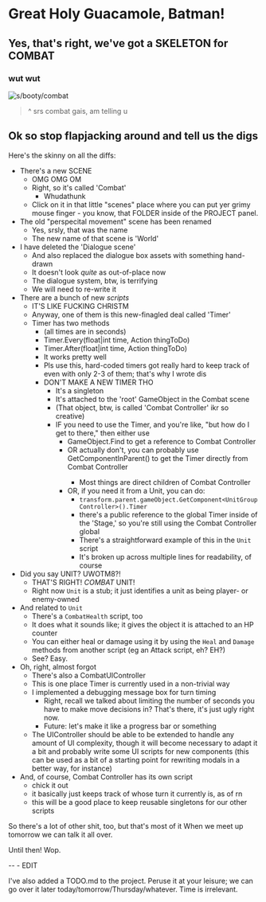 # Great Holy Guacamole, Batman!
## Yes, that's right, we've got a SKELETON for COMBAT
### wut wut

![s/booty/combat](https://github.com/Executable-Games/We-Havent-Picked-A-Name/blob/combat-and-other-updates/dat-combat.gif?raw=true)

> ^ srs combat gais, am telling u

## Ok so stop flapjacking around and tell us the digs

Here's the skinny on all the diffs:

* There's a new SCENE
  * OMG OMG OM
  * Right, so it's called 'Combat'
    * Whudathunk
  * Click on it in that little "scenes" place where you can put yer grimy
    mouse finger - you know, that FOLDER inside of the PROJECT panel.
* The old "perspecital movement" scene has been renamed
  * Yes, srsly, that was the name
  * The new name of that scene is 'World'
* I have deleted the 'Dialogue scene'
  * And also replaced the dialogue box assets with something hand-drawn
  * It doesn't look _quite_ as out-of-place now
  * The dialogue system, btw, is terrifying
  * We will need to re-write it
* There are a bunch of new *scripts*
  * IT'S LIKE FUCKING CHRISTM
  * Anyway, one of them is this new-finagled deal called 'Timer'
  * Timer has two methods
    * (all times are in seconds)
    * Timer.Every(float|int time, Action thingToDo)
    * Timer.After(float|int time, Action thingToDo)
    * It works pretty well
    * Pls use this, hard-coded timers got really hard to keep track of
      even with only 2-3 of them; that's why I wrote dis
    * DON'T MAKE A NEW TIMER THO
      * It's a singleton
      * It's attached to the 'root' GameObject in the Combat scene
      * (That object, btw, is called 'Combat Controller' ikr so creative)
      * IF you need to use the Timer, and you're like, "but how do I get to
        there," then either use
        * GameObject.Find to get a reference to Combat Controller
        * OR actually don't, you can probably use GetComponentInParent<Timer>()
          to get the Timer directly from Combat Controller
          * Most things are direct children of Combat Controller
        * OR, if you need it from a Unit, you can do:
          * `transform.parent.gameObject.GetComponent<UnitGroupController>().Timer`
          * there's a public reference to the global Timer inside of the
            'Stage,' so you're still using the Combat Controller global
          * There's a straightforward example of this in the `Unit` script
          * It's broken up across multiple lines for readability, of course
* Did you say UNIT? UWOTM8?!
  * THAT'S RIGHT! *COMBAT* UNIT!
  * Right now `Unit` is a stub; it just identifies a unit as being player- or
    enemy-owned
* And related to `Unit`
  * There's a `CombatHealth` script, too
  * It does what it sounds like; it gives the object it is attached to an HP counter
  * You can either heal or damage using it by using the `Heal` and `Damage` methods
    from another script (eg an Attack script, eh? EH?)
  * See? Easy.
* Oh, right, almost forgot
  * There's also a CombatUIController
  * This is one place Timer is currently used in a non-trivial way
  * I implemented a debugging message box for turn timing
    * Right, recall we talked about limiting the number of seconds you have
      to make move decisions in? That's there, it's just ugly right now.
    * Future: let's make it like a progress bar or something
  * The UIController should be able to be extended to handle any amount of UI
    complexity, though it will become necessary to adapt it a bit and probably
    write some UI scripts for new components (this can be used as a bit of a
    starting point for rewriting modals in a better way, for instance)
* And, of course, Combat Controller has its own script
  * chick it out
  * it basically just keeps track of whose turn it currently is, as of rn
  * this will be a good place to keep reusable singletons for our other scripts

So there's a lot of other shit, too, but that's most of it
When we meet up tomorrow we can talk it all over.

Until then! Wop.


-- - EDIT

I've also added a TODO.md to the project. Peruse it at your leisure; we can
go over it later today/tomorrow/Thursday/whatever. Time is irrelevant.
